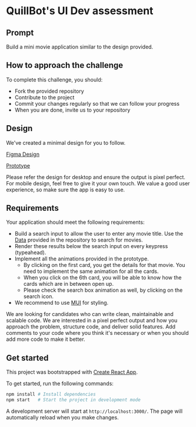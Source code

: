 # QuillBot's UI Dev assessment

## Prompt

Build a mini movie application similar to the design provided.

## How to approach the challenge

To complete this challenge, you should:

- Fork the provided repository
- Contribute to the project
- Commit your changes regularly so that we can follow your progress
- When you are done, invite us to your repository

## Design

We've created a minimal design for you to follow.

[Figma Design](https://www.figma.com/design/reE0SZpcntGfzQ5rUsOAPp/Exercise?node-id=0-1&t=6g0b8zH3m7PQNPry-1)

[Prototype](https://www.figma.com/proto/reE0SZpcntGfzQ5rUsOAPp/Exercise?node-id=116-3&starting-point-node-id=116%3A3&t=ERd62rKFUayEDGpv-1)

Please refer the design for desktop and ensure the output is pixel perfect. For mobile design, feel free to give it your own touch. We value a good user experience, so make sure the app is easy to use.

## Requirements

Your application should meet the following requirements:

- Build a search input to allow the user to enter any movie title. Use the [Data](./data.json) provided in the repository to search for movies.
- Render these results below the search input on every keypress (typeahead).
- Implement all the animations provided in the prototype.
  - By clicking on the first card, you get the details for that movie. You need to implement the same animation for all the cards.
  - When you click on the 6th card, you will be able to know how the cards which are in between open up.
  - Please check the search box animation as well, by clicking on the search icon.
- We recommend to use [MUI](https://mui.com/system/getting-started/) for styling.

We are looking for candidates who can write clean, maintainable and scalable code. We are interested in a pixel perfect output and how you approach the problem, structure code, and deliver solid features. Add comments to your code where you think it's necessary or when you should add more code to make it better.

## Get started

This project was bootstrapped with [Create React App](https://github.com/facebook/create-react-app).

To get started, run the following commands:

```sh
npm install # Install dependencies
npm start   # Start the project in development mode
```

A development server will start at `http://localhost:3000/`. The page will automatically reload when you make changes.
